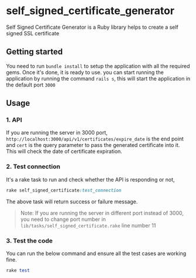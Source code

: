 # self_signed_certificate_generator

Self Signed Certificate Generator is a Ruby library helps to create a self signed SSL certificate

## Getting started
You need to run ``bundle install`` to setup the application with all the required gems. Once it's done, it is ready to use. you can start running the application by running the command ``rails s``, this will start the application in the default port ``3000``

## Usage
### 1. API
If you are running the server in 3000 port, ``http://localhost:3000/api/v1/certificates/expire_date`` is the end point and ``cert`` is the query parameter to pass the generated certificate into it. This will check the date of certificate expiration.
### 2. Test connection
It's a rake task to run and check whether the API is responding or not, 

```ruby
rake self_signed_certificate:test_connection
```
The above task will return success or failure message.
> Note: If you are running the server in different port instead of 3000, you need to change port number in ``lib/tasks/self_signed_certificate.rake`` line number 11
### 3. Test the code
You can run the below command and ensure all the test cases are working fine.
```ruby
rake test
```